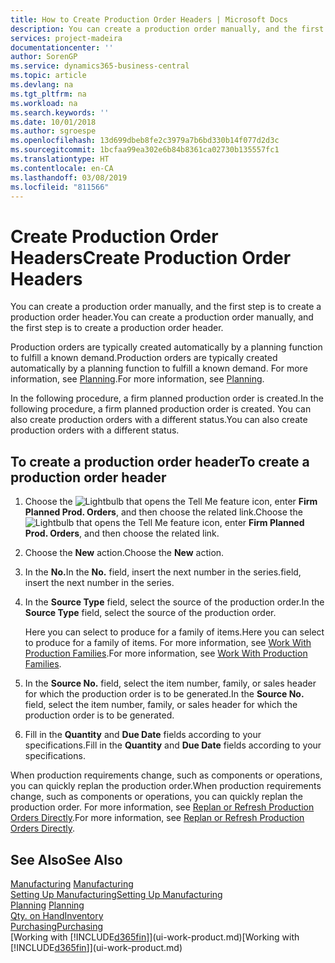 ```yaml
---
title: How to Create Production Order Headers | Microsoft Docs
description: You can create a production order manually, and the first step is to create a production order header.
services: project-madeira
documentationcenter: ''
author: SorenGP
ms.service: dynamics365-business-central
ms.topic: article
ms.devlang: na
ms.tgt_pltfrm: na
ms.workload: na
ms.search.keywords: ''
ms.date: 10/01/2018
ms.author: sgroespe
ms.openlocfilehash: 13d699dbeb8fe2c3979a7b6bd330b14f077d2d3c
ms.sourcegitcommit: 1bcfaa99ea302e6b84b8361ca02730b135557fc1
ms.translationtype: HT
ms.contentlocale: en-CA
ms.lasthandoff: 03/08/2019
ms.locfileid: "811566"
---
```

# <a name="create-production-order-headers"></a><span data-ttu-id="036f0-103">Create Production Order Headers</span><span class="sxs-lookup"><span data-stu-id="036f0-103">Create Production Order Headers</span></span>
<span data-ttu-id="036f0-104">You can create a production order manually, and the first step is to create a production order header.</span><span class="sxs-lookup"><span data-stu-id="036f0-104">You can create a production order manually, and the first step is to create a production order header.</span></span>

<span data-ttu-id="036f0-105">Production orders are typically created automatically by a planning function to fulfill a known demand.</span><span class="sxs-lookup"><span data-stu-id="036f0-105">Production orders are typically created automatically by a planning function to fulfill a known demand.</span></span> <span data-ttu-id="036f0-106">For more information, see [Planning](production-planning.md).</span><span class="sxs-lookup"><span data-stu-id="036f0-106">For more information, see [Planning](production-planning.md).</span></span>   

<span data-ttu-id="036f0-107">In the following procedure, a firm planned production order is created.</span><span class="sxs-lookup"><span data-stu-id="036f0-107">In the following procedure, a firm planned production order is created.</span></span> <span data-ttu-id="036f0-108">You can also create production orders with a different status.</span><span class="sxs-lookup"><span data-stu-id="036f0-108">You can also create production orders with a different status.</span></span>  

## <a name="to-create-a-production-order-header"></a><span data-ttu-id="036f0-109">To create a production order header</span><span class="sxs-lookup"><span data-stu-id="036f0-109">To create a production order header</span></span>  
1.  <span data-ttu-id="036f0-110">Choose the ![Lightbulb that opens the Tell Me feature](media/ui-search/search_small.png "Tell me what you want to do") icon, enter **Firm Planned Prod. Orders**, and then choose the related link.</span><span class="sxs-lookup"><span data-stu-id="036f0-110">Choose the ![Lightbulb that opens the Tell Me feature](media/ui-search/search_small.png "Tell me what you want to do") icon, enter **Firm Planned Prod. Orders**, and then choose the related link.</span></span>  
2.  <span data-ttu-id="036f0-111">Choose the **New** action.</span><span class="sxs-lookup"><span data-stu-id="036f0-111">Choose the **New** action.</span></span>  
3.  <span data-ttu-id="036f0-112">In the **No.**</span><span class="sxs-lookup"><span data-stu-id="036f0-112">In the **No.**</span></span> <span data-ttu-id="036f0-113">field, insert the next number in the series.</span><span class="sxs-lookup"><span data-stu-id="036f0-113">field, insert the next number in the series.</span></span>  
4.  <span data-ttu-id="036f0-114">In the **Source Type** field, select the source of the production order.</span><span class="sxs-lookup"><span data-stu-id="036f0-114">In the **Source Type** field, select the source of the production order.</span></span>

    <span data-ttu-id="036f0-115">Here you can select to produce for a family of items.</span><span class="sxs-lookup"><span data-stu-id="036f0-115">Here you can select to produce for a family of items.</span></span> <span data-ttu-id="036f0-116">For more information, see [Work With Production Families](production-how-work-family.md).</span><span class="sxs-lookup"><span data-stu-id="036f0-116">For more information, see [Work With Production Families](production-how-work-family.md).</span></span>
5.  <span data-ttu-id="036f0-117">In the **Source No.** field, select the item number, family, or sales header for which the production order is to be generated.</span><span class="sxs-lookup"><span data-stu-id="036f0-117">In the **Source No.** field, select the item number, family, or sales header for which the production order is to be generated.</span></span>  
6.  <span data-ttu-id="036f0-118">Fill in the **Quantity** and **Due Date** fields according to your specifications.</span><span class="sxs-lookup"><span data-stu-id="036f0-118">Fill in the **Quantity** and **Due Date** fields according to your specifications.</span></span>  

<span data-ttu-id="036f0-119">When production requirements change, such as components or operations, you can quickly replan the production order.</span><span class="sxs-lookup"><span data-stu-id="036f0-119">When production requirements change, such as components or operations, you can quickly replan the production order.</span></span> <span data-ttu-id="036f0-120">For more information, see [Replan or Refresh Production Orders Directly](production-how-to-replan-refresh-production-orders.md).</span><span class="sxs-lookup"><span data-stu-id="036f0-120">For more information, see [Replan or Refresh Production Orders Directly](production-how-to-replan-refresh-production-orders.md).</span></span> 

## <a name="see-also"></a><span data-ttu-id="036f0-121">See Also</span><span class="sxs-lookup"><span data-stu-id="036f0-121">See Also</span></span>  
<span data-ttu-id="036f0-122">[Manufacturing](production-manage-manufacturing.md)  </span><span class="sxs-lookup"><span data-stu-id="036f0-122">[Manufacturing](production-manage-manufacturing.md)  </span></span>  
[<span data-ttu-id="036f0-123">Setting Up Manufacturing</span><span class="sxs-lookup"><span data-stu-id="036f0-123">Setting Up Manufacturing</span></span>](production-configure-production-processes.md)  
<span data-ttu-id="036f0-124">[Planning](production-planning.md)    </span><span class="sxs-lookup"><span data-stu-id="036f0-124">[Planning](production-planning.md)    </span></span>  
[<span data-ttu-id="036f0-125">Qty. on Hand</span><span class="sxs-lookup"><span data-stu-id="036f0-125">Inventory</span></span>](inventory-manage-inventory.md)  
[<span data-ttu-id="036f0-126">Purchasing</span><span class="sxs-lookup"><span data-stu-id="036f0-126">Purchasing</span></span>](purchasing-manage-purchasing.md)  
<span data-ttu-id="036f0-127">[Working with [!INCLUDE[d365fin](includes/d365fin_md.md)]](ui-work-product.md)</span><span class="sxs-lookup"><span data-stu-id="036f0-127">[Working with [!INCLUDE[d365fin](includes/d365fin_md.md)]](ui-work-product.md)</span></span>
